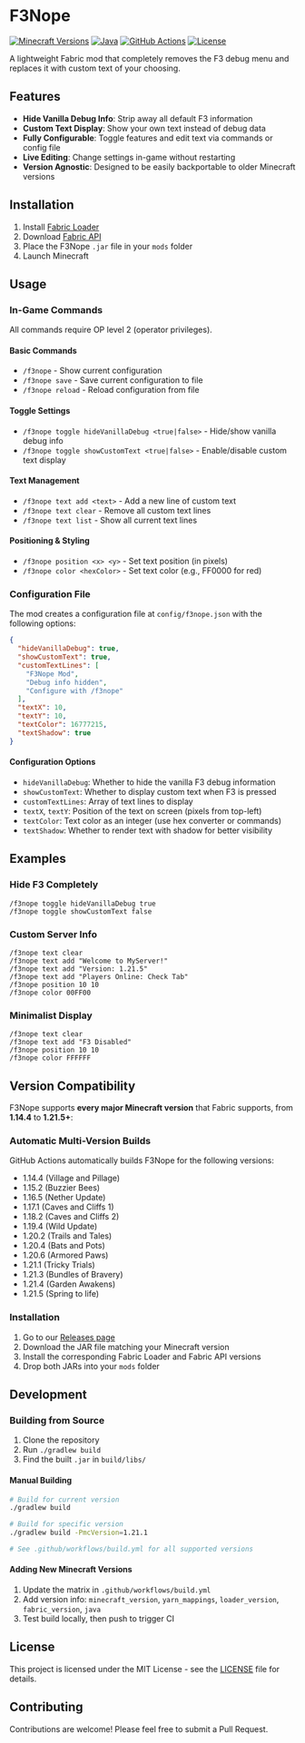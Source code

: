 # F3Nope

[![Minecraft Versions](https://img.shields.io/badge/Minecraft-1.14.4--1.21.5+-brightgreen?style=flat-square)](https://github.com/OfficiallySp/f3nope/releases)
[![Java](https://img.shields.io/badge/Java-8%20|%2016%20|%2017%20|%2021-orange?style=flat-square)](https://github.com/OfficiallySp/f3nope)
[![GitHub Actions](https://img.shields.io/github/actions/workflow/status/OfficiallySp/f3nope/build.yml?style=flat-square)](https://github.com/OfficiallySp/f3nope/actions)
[![License](https://img.shields.io/badge/License-MPL--2.0-blue?style=flat-square)](https://github.com/OfficiallySp/f3nope/blob/main/LICENSE)

A lightweight Fabric mod that completely removes the F3 debug menu and replaces it with custom text of your choosing.

## Features

- **Hide Vanilla Debug Info**: Strip away all default F3 information
- **Custom Text Display**: Show your own text instead of debug data
- **Fully Configurable**: Toggle features and edit text via commands or config file
- **Live Editing**: Change settings in-game without restarting
- **Version Agnostic**: Designed to be easily backportable to older Minecraft versions

## Installation

1. Install [Fabric Loader](https://fabricmc.net/use/installer/)
2. Download [Fabric API](https://modrinth.com/mod/fabric-api)
3. Place the F3Nope `.jar` file in your `mods` folder
4. Launch Minecraft

## Usage

### In-Game Commands

All commands require OP level 2 (operator privileges).

#### Basic Commands
- `/f3nope` - Show current configuration
- `/f3nope save` - Save current configuration to file
- `/f3nope reload` - Reload configuration from file

#### Toggle Settings
- `/f3nope toggle hideVanillaDebug <true|false>` - Hide/show vanilla debug info
- `/f3nope toggle showCustomText <true|false>` - Enable/disable custom text display

#### Text Management
- `/f3nope text add <text>` - Add a new line of custom text
- `/f3nope text clear` - Remove all custom text lines
- `/f3nope text list` - Show all current text lines

#### Positioning & Styling
- `/f3nope position <x> <y>` - Set text position (in pixels)
- `/f3nope color <hexColor>` - Set text color (e.g., FF0000 for red)

### Configuration File

The mod creates a configuration file at `config/f3nope.json` with the following options:

```json
{
  "hideVanillaDebug": true,
  "showCustomText": true,
  "customTextLines": [
    "F3Nope Mod",
    "Debug info hidden",
    "Configure with /f3nope"
  ],
  "textX": 10,
  "textY": 10,
  "textColor": 16777215,
  "textShadow": true
}
```

#### Configuration Options

- `hideVanillaDebug`: Whether to hide the vanilla F3 debug information
- `showCustomText`: Whether to display custom text when F3 is pressed
- `customTextLines`: Array of text lines to display
- `textX`, `textY`: Position of the text on screen (pixels from top-left)
- `textColor`: Text color as an integer (use hex converter or commands)
- `textShadow`: Whether to render text with shadow for better visibility

## Examples

### Hide F3 Completely
```
/f3nope toggle hideVanillaDebug true
/f3nope toggle showCustomText false
```

### Custom Server Info
```
/f3nope text clear
/f3nope text add "Welcome to MyServer!"
/f3nope text add "Version: 1.21.5"
/f3nope text add "Players Online: Check Tab"
/f3nope position 10 10
/f3nope color 00FF00
```

### Minimalist Display
```
/f3nope text clear
/f3nope text add "F3 Disabled"
/f3nope position 10 10
/f3nope color FFFFFF
```

## Version Compatibility

F3Nope supports **every major Minecraft version** that Fabric supports, from **1.14.4** to **1.21.5+**:

### **Automatic Multi-Version Builds**

GitHub Actions automatically builds F3Nope for the following versions:

- 1.14.4 (Village and Pillage)
- 1.15.2 (Buzzier Bees)
- 1.16.5 (Nether Update)
- 1.17.1 (Caves and Cliffs 1)
- 1.18.2 (Caves and Cliffs 2)
- 1.19.4 (Wild Update)
- 1.20.2 (Trails and Tales)
- 1.20.4 (Bats and Pots)
- 1.20.6 (Armored Paws)
- 1.21.1 (Tricky Trials)
- 1.21.3 (Bundles of Bravery)
- 1.21.4 (Garden Awakens)
- 1.21.5 (Spring to life)

### **Installation**

1. Go to our [Releases page](https://github.com/OfficiallySp/f3nope/releases)
2. Download the JAR file matching your Minecraft version
3. Install the corresponding Fabric Loader and Fabric API versions
4. Drop both JARs into your `mods` folder


## Development

### Building from Source

1. Clone the repository
2. Run `./gradlew build`
3. Find the built `.jar` in `build/libs/`


#### **Manual Building**
```bash
# Build for current version
./gradlew build

# Build for specific version
./gradlew build -PmcVersion=1.21.1

# See .github/workflows/build.yml for all supported versions
```

#### **Adding New Minecraft Versions**
1. Update the matrix in `.github/workflows/build.yml`
2. Add version info: `minecraft_version`, `yarn_mappings`, `loader_version`, `fabric_version`, `java`
3. Test build locally, then push to trigger CI

## License

This project is licensed under the MIT License - see the [LICENSE](LICENSE) file for details.

## Contributing

Contributions are welcome! Please feel free to submit a Pull Request.
